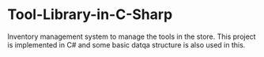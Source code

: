 # Tool-Library-in-C-Sharp
Inventory management system to manage the tools in the store. This project is implemented in C# and some basic datqa structure is also used in this.
